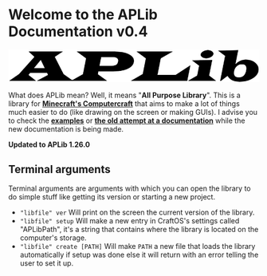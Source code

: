 # Welcome to the APLib Documentation v0.4

![](./images/logo.png)

What does APLib mean? Well, it means "**All Purpose Library**". This is a library for [**Minecraft's Computercraft**](https://computercraft.cc) that aims to make a lot of things much easier to do (like drawing on the screen or making GUIs).
I advise you to check the [**examples**](https://github.com/Marco4413/APLib/tree/master/examples) or [**the old attempt at a documentation**](https://github.com/Marco4413/APLib/tree/master/old_docs) while the new documentation is being made.

**Updated to APLib 1.26.0**

## Terminal arguments

Terminal arguments are arguments with which you can open the library to do simple stuff like getting its version or starting a new project.

* `"libfile" ver` Will print on the screen the current version of the library.
* `"libfile" setup` Will make a new entry in CraftOS's settings called "APLibPath", it's a string that contains where the library is located on the computer's storage.
* `"libfile" create [PATH]` Will make `PATH` a new file that loads the library automatically if setup was done else it will return with an error telling the user to set it up.
